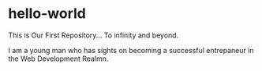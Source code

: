 # hello-world
This is Our First Repository... To infinity and beyond.


I am a young man who has sights on becoming a successful entrepaneur in the Web Development Realmn.
